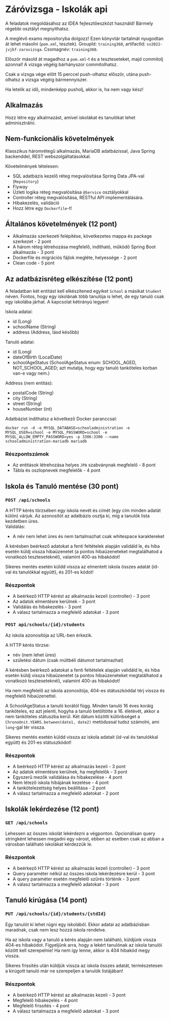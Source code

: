 # Záróvizsga - Iskolák api

A feladatok megoldásához az IDEA fejlesztőeszközt használd!
Bármely régebbi osztályt megnyithatsz.

A meglévő exams repositoryba dolgozz!
Ezen könyvtár tartalmát nyugodtan át lehet másolni (`pom.xml`, tesztek). GroupId: `training360`,
artifactId: `sv2022-jvjbf-zarovizsga`. Csomagnév: `training360`.

Először másold át magadhoz a `pom.xml`-t és a teszteseteket, majd commitolj azonnal!
A vizsga végéig bárhányszor commitolhatsz.

Csak a vizsga vége előtt 15 perccel push-olhatsz először, utána push-olhatsz a vizsga végéig bármennyiszer.

Ha letelik az idő, mindenképp pusholj, akkor is, ha nem vagy kész!

## Alkalmazás

Hozz létre egy alkalmazást, amivel iskolákat és tanulókat lehet adminisztrálni.

## Nem-funkcionális követelmények

Klasszikus háromrétegű alkalmazás, MariaDB adatbázissal, Java Spring backenddel, REST webszolgáltatásokkal.

Követelmények tételesen:

* SQL adatbázis kezelő réteg megvalósítása Spring Data JPA-val (`Repository`)
* Flyway
* Üzleti logika réteg megvalósítása `@Service` osztályokkal
* Controller réteg megvalósítása, RESTful API implementálására.
* Hibakezelés, validáció
* Hozz létre egy `Dockerfile`-t!


## Általános követelmények (12 pont)

- Alkalmazás szerkezeti felépítése, következetes mappa és package szerkezet - 2 pont
- A három réteg létrehozása megfelelő, indítható, működő Spring Boot alkalmazás - 3 pont
- Dockerfile és migrációs fájlok megléte, helyessége - 2 pont
- Clean code - 5 pont


## Az adatbázisréteg elkészítése  (12 pont)

A feladatban két entitást kell elkészítened egyiket `School` a másikat `Student` néven. Fontos, hogy egy iskolának
több tanulója is lehet, de egy tanuló csak egy iskolába járhat. A kapcsolat kétirányú legyen! <br>

Iskola adatai:

* id (Long)
* schoolName (String)
* address (Address, lásd később)

Tanuló adatai:

* id (Long)
* dateOfBirth (LocalDate)
* schoolAgeStatus (SchoolAgeStatus enum: SCHOOL_AGED, NOT_SCHOOL_AGED; azt mutatja, hogy egy tanuló tanköteles korban van-e vagy nem.)

Address (nem entitás):
* postalCode (String)
* city (String)
* street (String)
* houseNumber (int)

Adatbázist indíthatsz a következő Docker paranccsal:

```shell
docker run -d -e MYSQL_DATABASE=schooladministration -e MYSQL_USER=school -e MYSQL_PASSWORD=school -e MYSQL_ALLOW_EMPTY_PASSWORD=yes -p 3306:3306 --name schooladministration-mariadb mariadb
```

### Részpontszámok

- Az entitások létrehozása helyes `JPA` szabványnak megfelelő - 8 pont
- Tábla és oszlopnevek megfelelők - 4 pont

## Iskola és Tanuló mentése (30 pont)

### `POST /api/schools`

A HTTP kérés törzsében egy iskola nevét és címét (egy cím minden adatát külön) várjuk. Az azonosítót az adatbázis osztja ki, míg a tanulók lista
kezdetben üres.<br>
Validálás:

- A név nem lehet üres és nem tartalmazhat csak whitespace karaktereket

A kérésben beérkező adatokat a fenti feltételek alapján validáld le, és hiba esetén küldj vissza hibaüzenetet (a pontos
hibaüzeneteket megtalálhatod a vonatkozó teszteseteknél), valamint 400-as hibakódot!

Sikeres mentés esetén küldd vissza az elmentett iskola összes adatát (id-val és tanulókkal együtt), és 201-es
kódot!

### Részpontok

* A beérkező HTTP kérést az alkalmazás kezeli (controller) - 3 pont
* Az adatok elmentésre kerülnek - 3 pont
* Validálás és hibakezelés - 3 pont
* A válasz tartalmazza a megfelelő adatokat - 3 pont

### `POST api/schools/{id}/students`

Az iskola azonosítója az URL-ben érkezik.

A HTTP kérés törzse:

- név (nem lehet üres)
- születési dátum (csak múltbéli dátumot tartalmazhat)

A kérésben beérkező adatokat a fenti feltételek alapján validáld le, és hiba esetén küldj vissza hibaüzenetet
(a pontos hibaüzeneteket megtalálhatod a vonatkozó teszteseteknél), valamint 400-as hibakódot!

Ha nem megfelelő az iskola azonosítója, 404-es státuszkóddal térj vissza és megfelelő hibaüzenettel.

A SchoolAgeStatus a tanuló korától függ. Minden tanuló 16 éves koráig tanköteles, ez azt jelenti, hogyha a tanuló betöltötte a 16. életévét, akkor
a nem tanköteles státuszba kerül. Két dátum közötti különbséget a `ChronoUnit.YEARS.between(date1, date2)` metódussal tudsz számolni,
ami `long`-gal tér vissza.

Sikeres mentés esetén küldd vissza az iskola adatait (id-val és tanulókkal együtt) és 201-es státuszkódot!

### Részpontok

* A beérkező HTTP kérést az alkalmazás kezeli - 3 pont
* Az adatok elmentésre kerülnek, ha megfelelők - 3 pont
* Egyszerű mezők validálása és hibakezelése - 4 pont
* Nem létező iskola hibájának kezelése - 4 pont
* A tankötelezettség helyes beállítása - 2 pont
* A válasz tartalmazza a megfelelő adatokat - 2 pont

## Iskolák lekérdezése (12 pont)

### `GET /api/schools`

Lehessen az összes iskolát lekérdezni a végponton.
Opcionálisan query stringként lehessen megadni egy várost, ebben az esetben csak az abban a városban
található iskolákat kérdezzük le.

### Részpontok

* A beérkező HTTP kérést az alkalmazás kezeli (controller) - 3 pont
* Query paraméter nélkül az összes iskola lekérdezésre kerül - 3 pont
* A query paraméter esetén megfelelő szűrés történik - 3 pont
* A válasz tartalmazza a megfelelő adatokat - 3 pont

## Tanuló kirúgása (14 pont)

### `PUT /api/schools/{id}/students/{stdId}`

Egy tanulót ki lehet rúgni egy iskolából. Ekkor adatai az adatbázisban maradnak, csak nem lesz hozzá iskola rendelve.

Ha az iskola vagy a tanuló a kérés alapján nem található, küldjünk vissza 404-es hibakódot. Figyeljünk arra,
hogy a lekért tanulónak az iskola tanulói között kell szerepelnie! Ha nem így lenne, akkor is 404 hibakód megy vissza.

Sikeres frissítés után küldjük vissza az iskola összes adatát, természetesen a kirúgott tanuló már ne szerepeljen a tanulók listájában!

### Részpontok

- A beérkező HTTP kérést az alkalmazás kezeli - 3 pont
- Megfelelő hibakezelés - 4 pont
- Megfelelő frissítés  - 4 pont
- A válasz tartalmazza a megfelelő adatokat - 3 pont




